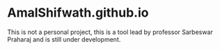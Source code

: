 # AmalShifwath.github.io
This is not a personal project, this is a tool lead by professor Sarbeswar Praharaj and is still under development.
